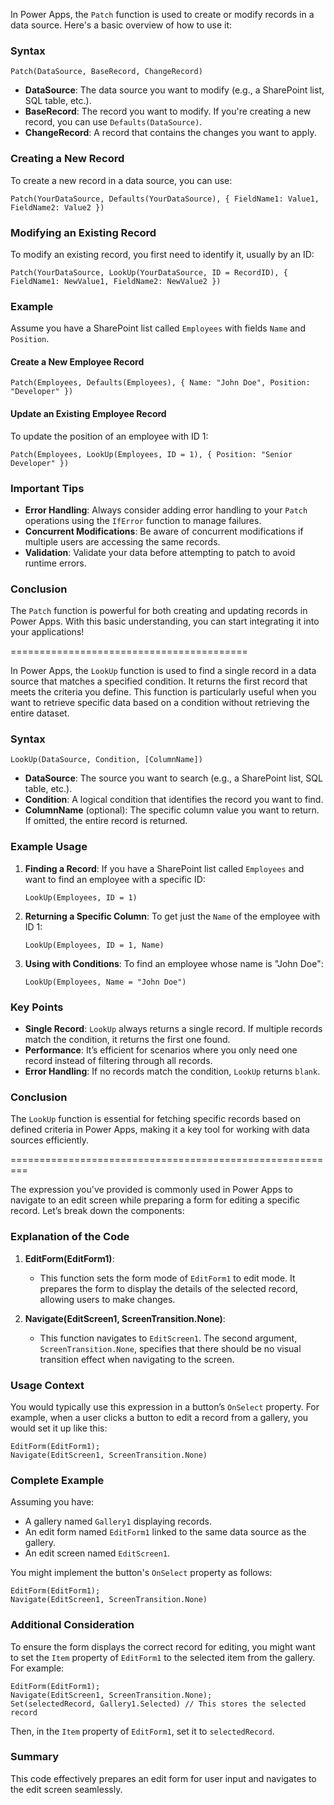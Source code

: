 In Power Apps, the `Patch` function is used to create or modify records in a data source. Here's a basic overview of how to use it:

### Syntax
```plaintext
Patch(DataSource, BaseRecord, ChangeRecord)
```

- **DataSource**: The data source you want to modify (e.g., a SharePoint list, SQL table, etc.).
- **BaseRecord**: The record you want to modify. If you're creating a new record, you can use `Defaults(DataSource)`.
- **ChangeRecord**: A record that contains the changes you want to apply.

### Creating a New Record
To create a new record in a data source, you can use:

```plaintext
Patch(YourDataSource, Defaults(YourDataSource), { FieldName1: Value1, FieldName2: Value2 })
```

### Modifying an Existing Record
To modify an existing record, you first need to identify it, usually by an ID:

```plaintext
Patch(YourDataSource, LookUp(YourDataSource, ID = RecordID), { FieldName1: NewValue1, FieldName2: NewValue2 })
```

### Example
Assume you have a SharePoint list called `Employees` with fields `Name` and `Position`.

#### Create a New Employee Record
```plaintext
Patch(Employees, Defaults(Employees), { Name: "John Doe", Position: "Developer" })
```

#### Update an Existing Employee Record
To update the position of an employee with ID 1:
```plaintext
Patch(Employees, LookUp(Employees, ID = 1), { Position: "Senior Developer" })
```

### Important Tips
- **Error Handling**: Always consider adding error handling to your `Patch` operations using the `IfError` function to manage failures.
- **Concurrent Modifications**: Be aware of concurrent modifications if multiple users are accessing the same records.
- **Validation**: Validate your data before attempting to patch to avoid runtime errors.

### Conclusion
The `Patch` function is powerful for both creating and updating records in Power Apps. With this basic understanding, you can start integrating it into your applications!


=========================================

In Power Apps, the `LookUp` function is used to find a single record in a data source that matches a specified condition. It returns the first record that meets the criteria you define. This function is particularly useful when you want to retrieve specific data based on a condition without retrieving the entire dataset.

### Syntax
```plaintext
LookUp(DataSource, Condition, [ColumnName])
```

- **DataSource**: The source you want to search (e.g., a SharePoint list, SQL table, etc.).
- **Condition**: A logical condition that identifies the record you want to find.
- **ColumnName** (optional): The specific column value you want to return. If omitted, the entire record is returned.

### Example Usage

1. **Finding a Record**: 
   If you have a SharePoint list called `Employees` and want to find an employee with a specific ID:
   ```plaintext
   LookUp(Employees, ID = 1)
   ```

2. **Returning a Specific Column**:
   To get just the `Name` of the employee with ID 1:
   ```plaintext
   LookUp(Employees, ID = 1, Name)
   ```

3. **Using with Conditions**:
   To find an employee whose name is "John Doe":
   ```plaintext
   LookUp(Employees, Name = "John Doe")
   ```

### Key Points
- **Single Record**: `LookUp` always returns a single record. If multiple records match the condition, it returns the first one found.
- **Performance**: It’s efficient for scenarios where you only need one record instead of filtering through all records.
- **Error Handling**: If no records match the condition, `LookUp` returns `blank`.

### Conclusion
The `LookUp` function is essential for fetching specific records based on defined criteria in Power Apps, making it a key tool for working with data sources efficiently. 


=========================================================

The expression you've provided is commonly used in Power Apps to navigate to an edit screen while preparing a form for editing a specific record. Let’s break down the components:

### Explanation of the Code

1. **EditForm(EditForm1)**:
   - This function sets the form mode of `EditForm1` to edit mode. It prepares the form to display the details of the selected record, allowing users to make changes.

2. **Navigate(EditScreen1, ScreenTransition.None)**:
   - This function navigates to `EditScreen1`. The second argument, `ScreenTransition.None`, specifies that there should be no visual transition effect when navigating to the screen.

### Usage Context
You would typically use this expression in a button’s `OnSelect` property. For example, when a user clicks a button to edit a record from a gallery, you would set it up like this:

```plaintext
EditForm(EditForm1); 
Navigate(EditScreen1, ScreenTransition.None)
```

### Complete Example
Assuming you have:
- A gallery named `Gallery1` displaying records.
- An edit form named `EditForm1` linked to the same data source as the gallery.
- An edit screen named `EditScreen1`.

You might implement the button's `OnSelect` property as follows:

```plaintext
EditForm(EditForm1); 
Navigate(EditScreen1, ScreenTransition.None)
```

### Additional Consideration
To ensure the form displays the correct record for editing, you might want to set the `Item` property of `EditForm1` to the selected item from the gallery. For example:

```plaintext
EditForm(EditForm1); 
Navigate(EditScreen1, ScreenTransition.None);
Set(selectedRecord, Gallery1.Selected) // This stores the selected record
```

Then, in the `Item` property of `EditForm1`, set it to `selectedRecord`.

### Summary
This code effectively prepares an edit form for user input and navigates to the edit screen seamlessly. 
